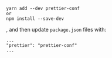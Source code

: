 ```
yarn add --dev prettier-conf
or 
npm install --save-dev
```

, and then update `package.json` files with:

```
...
"prettier": "prettier-conf"
...
```
